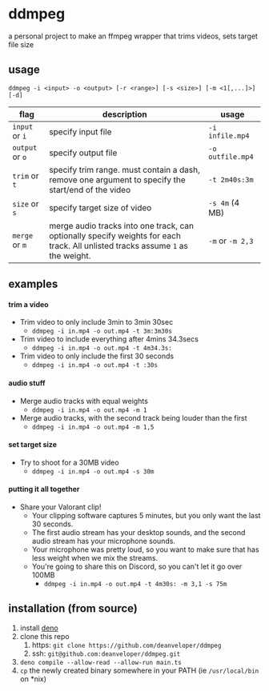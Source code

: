 # ddmpeg

a personal project to make an ffmpeg wrapper that trims videos, sets target file size

## usage

`ddmpeg -i <input> -o <output> [-r <range>] [-s <size>] [-m <1[,...]>] [-d]`

| flag            | description                                                                                                                     | usage            |
| --------------- | ------------------------------------------------------------------------------------------------------------------------------- | ---------------- |
| `input` or `i`  | specify input file                                                                                                              | `-i infile.mp4`  |
| `output` or `o` | specify output file                                                                                                             | `-o outfile.mp4` |
| `trim` or `t`   | specify trim range. must contain a dash, remove one argument to specify the start/end of the video                              | `-t 2m40s:3m`    |
| `size` or `s`   | specify target size of video                                                                                                    | `-s 4m` (4 MB)   |
| `merge` or `m`  | merge audio tracks into one track, can optionally specify weights for each track. All unlisted tracks assume `1` as the weight. | `-m` or `-m 2,3` |

## examples

#### trim a video

- Trim video to only include 3min to 3min 30sec
  - `ddmpeg -i in.mp4 -o out.mp4 -t 3m:3m30s`
- Trim video to include everything after 4mins 34.3secs
  - `ddmpeg -i in.mp4 -o out.mp4 -t 4m34.3s:`
- Trim video to only include the first 30 seconds
  - `ddmpeg -i in.mp4 -o out.mp4 -t :30s`

#### audio stuff

- Merge audio tracks with equal weights
  - `ddmpeg -i in.mp4 -o out.mp4 -m 1`
- Merge audio tracks, with the second track being louder than the first
  - `ddmpeg -i in.mp4 -o out.mp4 -m 1,5`

#### set target size

- Try to shoot for a 30MB video
  - `ddmpeg -i in.mp4 -o out.mp4 -s 30m`

#### putting it all together

- Share your Valorant clip!
  - Your clipping software captures 5 minutes, but you only want the last 30 seconds.
  - The first audio stream has your desktop sounds, and the second audio stream has your microphone sounds.
  - Your microphone was pretty loud, so you want to make sure that has less weight when we mix the streams.
  - You're going to share this on Discord, so you can't let it go over 100MB
    - `ddmpeg -i in.mp4 -o out.mp4 -t 4m30s: -m 3,1 -s 75m`

## installation (from source)

1. install [deno](https://deno.land/#installation)
2. clone this repo
   1. https: `git clone https://github.com/deanveloper/ddmpeg`
   2. ssh: `git@github.com:deanveloper/ddmpeg.git`
3. `deno compile --allow-read --allow-run main.ts`
4. `cp` the newly created binary somewhere in your PATH (ie `/usr/local/bin` on *nix)
